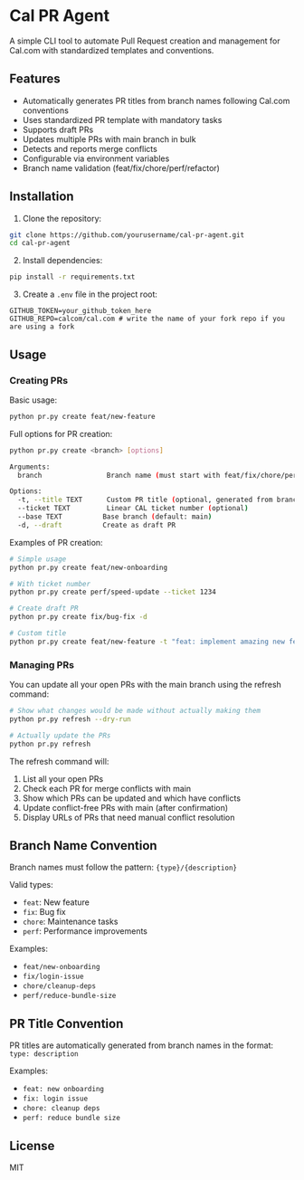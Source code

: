 # Cal PR Agent

A simple CLI tool to automate Pull Request creation and management for Cal.com with standardized templates and conventions.

## Features

- Automatically generates PR titles from branch names following Cal.com conventions
- Uses standardized PR template with mandatory tasks
- Supports draft PRs
- Updates multiple PRs with main branch in bulk
- Detects and reports merge conflicts
- Configurable via environment variables
- Branch name validation (feat/fix/chore/perf/refactor)

## Installation

1. Clone the repository:

```bash
git clone https://github.com/yourusername/cal-pr-agent.git
cd cal-pr-agent
```

2. Install dependencies:

```bash
pip install -r requirements.txt
```

3. Create a `.env` file in the project root:

```env
GITHUB_TOKEN=your_github_token_here
GITHUB_REPO=calcom/cal.com # write the name of your fork repo if you are using a fork
```

## Usage

### Creating PRs

Basic usage:

```bash
python pr.py create feat/new-feature
```

Full options for PR creation:

```bash
python pr.py create <branch> [options]

Arguments:
  branch                Branch name (must start with feat/fix/chore/perf/refactor)

Options:
  -t, --title TEXT      Custom PR title (optional, generated from branch name if not provided)
  --ticket TEXT         Linear CAL ticket number (optional)
  --base TEXT          Base branch (default: main)
  -d, --draft          Create as draft PR
```

Examples of PR creation:

```bash
# Simple usage
python pr.py create feat/new-onboarding

# With ticket number
python pr.py create perf/speed-update --ticket 1234

# Create draft PR
python pr.py create fix/bug-fix -d

# Custom title
python pr.py create feat/new-feature -t "feat: implement amazing new feature"
```

### Managing PRs

You can update all your open PRs with the main branch using the refresh command:

```bash
# Show what changes would be made without actually making them
python pr.py refresh --dry-run

# Actually update the PRs
python pr.py refresh
```

The refresh command will:

1. List all your open PRs
2. Check each PR for merge conflicts with main
3. Show which PRs can be updated and which have conflicts
4. Update conflict-free PRs with main (after confirmation)
5. Display URLs of PRs that need manual conflict resolution

## Branch Name Convention

Branch names must follow the pattern: `{type}/{description}`

Valid types:

- `feat`: New feature
- `fix`: Bug fix
- `chore`: Maintenance tasks
- `perf`: Performance improvements

Examples:

- `feat/new-onboarding`
- `fix/login-issue`
- `chore/cleanup-deps`
- `perf/reduce-bundle-size`

## PR Title Convention

PR titles are automatically generated from branch names in the format:
`type: description`

Examples:

- `feat: new onboarding`
- `fix: login issue`
- `chore: cleanup deps`
- `perf: reduce bundle size`

## License

MIT
